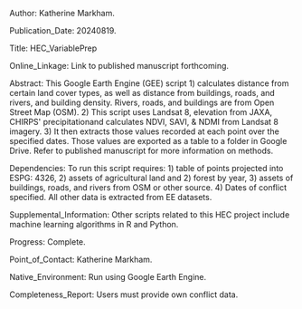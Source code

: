 Author: Katherine Markham.

Publication_Date: 20240819.

Title: HEC_VariablePrep

Online_Linkage: Link to published manuscript forthcoming.

Abstract:  This Google Earth Engine (GEE) script 1) calculates distance from certain land cover types, as well as  distance from buildings, roads, and rivers, and building density. Rivers, roads, and buildings are from Open Street Map (OSM). 2) This script uses Landsat 8, elevation from JAXA, CHIRPS' precipitationand calculates NDVI, SAVI, & NDMI from Landsat 8 imagery.  3) It then extracts those values recorded at each point over the specified dates. Those values are exported as a table to a folder in Google Drive. Refer to published manuscript for more information on methods.

Dependencies:
 To run this script requires: 1) table of points projected into ESPG: 4326, 2) assets of agricultural land and 2) forest by year, 3) assets of buildings, roads, and rivers from OSM or other source.  4) Dates of conflict specified. All other data is extracted from EE datasets. 

Supplemental_Information: Other scripts related to this HEC project include machine learning algorithms in R and Python.

Progress: Complete.

Point_of_Contact: Katherine Markham.

Native_Environment: Run using Google Earth Engine.

Completeness_Report: Users must provide own conflict data.
